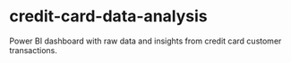 # credit-card-data-analysis
Power BI dashboard with raw data and insights from credit card customer transactions.
